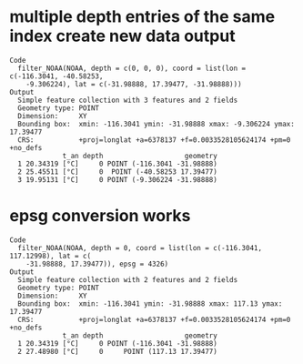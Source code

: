 # multiple depth entries of the same index create new data output

    Code
      filter_NOAA(NOAA, depth = c(0, 0, 0), coord = list(lon = c(-116.3041, -40.58253,
        -9.306224), lat = c(-31.98888, 17.39477, -31.98888)))
    Output
      Simple feature collection with 3 features and 2 fields
      Geometry type: POINT
      Dimension:     XY
      Bounding box:  xmin: -116.3041 ymin: -31.98888 xmax: -9.306224 ymax: 17.39477
      CRS:           +proj=longlat +a=6378137 +f=0.0033528105624174 +pm=0 +no_defs
                 t_an depth                    geometry
      1 20.34319 [°C]     0 POINT (-116.3041 -31.98888)
      2 25.45511 [°C]     0  POINT (-40.58253 17.39477)
      3 19.95131 [°C]     0 POINT (-9.306224 -31.98888)

# epsg conversion works

    Code
      filter_NOAA(NOAA, depth = 0, coord = list(lon = c(-116.3041, 117.12998), lat = c(
        -31.98888, 17.39477)), epsg = 4326)
    Output
      Simple feature collection with 2 features and 2 fields
      Geometry type: POINT
      Dimension:     XY
      Bounding box:  xmin: -116.3041 ymin: -31.98888 xmax: 117.13 ymax: 17.39477
      CRS:           +proj=longlat +a=6378137 +f=0.0033528105624174 +pm=0 +no_defs
                 t_an depth                    geometry
      1 20.34319 [°C]     0 POINT (-116.3041 -31.98888)
      2 27.48980 [°C]     0     POINT (117.13 17.39477)

